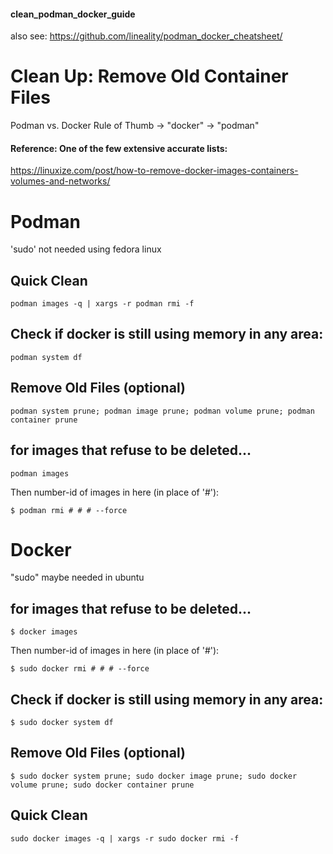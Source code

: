 #### clean_podman_docker_guide
also see: https://github.com/lineality/podman_docker_cheatsheet/

# Clean Up: Remove Old Container Files

Podman vs. Docker Rule of Thumb -> "docker" -> "podman" 

#### Reference: One of the few extensive accurate lists:
https://linuxize.com/post/how-to-remove-docker-images-containers-volumes-and-networks/


# Podman
'sudo' not needed using fedora linux

## Quick Clean
```
podman images -q | xargs -r podman rmi -f
```

## Check if docker is still using memory in any area:
```
podman system df
```

## Remove Old Files (optional)
```
podman system prune; podman image prune; podman volume prune; podman container prune
```

## for images that refuse to be deleted...
```
podman images
```
Then number-id of images in here (in place of '#'):
```
$ podman rmi # # # --force 
```





# Docker 
"sudo" maybe needed in ubuntu


## for images that refuse to be deleted...
```
$ docker images
```
Then number-id of images in here (in place of '#'):
```
$ sudo docker rmi # # # --force 
```

## Check if docker is still using memory in any area:
```
$ sudo docker system df
```

## Remove Old Files (optional)
```
$ sudo docker system prune; sudo docker image prune; sudo docker volume prune; sudo docker container prune
```

## Quick Clean
```
sudo docker images -q | xargs -r sudo docker rmi -f
```
